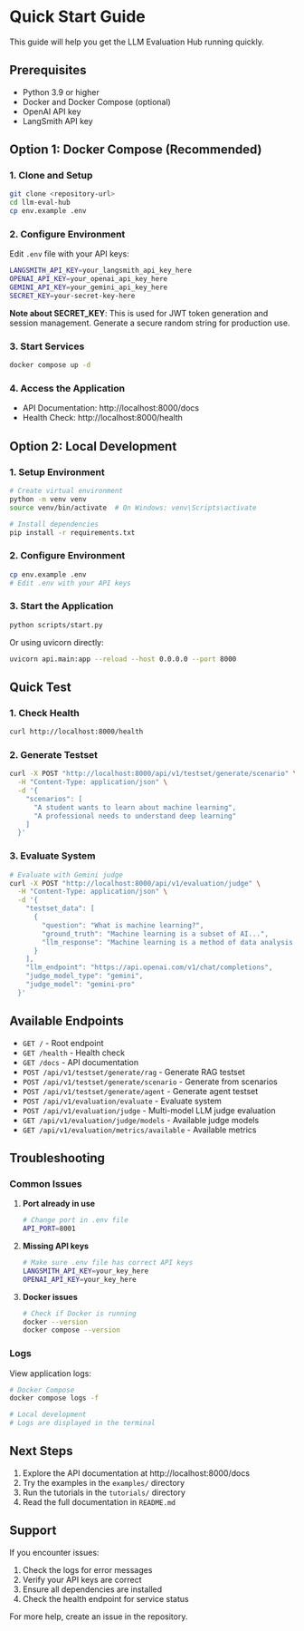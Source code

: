 # Quick Start Guide

This guide will help you get the LLM Evaluation Hub running quickly.

## Prerequisites

- Python 3.9 or higher
- Docker and Docker Compose (optional)
- OpenAI API key
- LangSmith API key

## Option 1: Docker Compose (Recommended)

### 1. Clone and Setup

```bash
git clone <repository-url>
cd llm-eval-hub
cp env.example .env
```

### 2. Configure Environment

Edit `.env` file with your API keys:

```bash
LANGSMITH_API_KEY=your_langsmith_api_key_here
OPENAI_API_KEY=your_openai_api_key_here
GEMINI_API_KEY=your_gemini_api_key_here
SECRET_KEY=your-secret-key-here
```

**Note about SECRET_KEY**: This is used for JWT token generation and session management. Generate a secure random string for production use.

### 3. Start Services

```bash
docker compose up -d
```

### 4. Access the Application

- API Documentation: http://localhost:8000/docs
- Health Check: http://localhost:8000/health

## Option 2: Local Development

### 1. Setup Environment

```bash
# Create virtual environment
python -m venv venv
source venv/bin/activate  # On Windows: venv\Scripts\activate

# Install dependencies
pip install -r requirements.txt
```

### 2. Configure Environment

```bash
cp env.example .env
# Edit .env with your API keys
```

### 3. Start the Application

```bash
python scripts/start.py
```

Or using uvicorn directly:

```bash
uvicorn api.main:app --reload --host 0.0.0.0 --port 8000
```

## Quick Test

### 1. Check Health

```bash
curl http://localhost:8000/health
```

### 2. Generate Testset

```bash
curl -X POST "http://localhost:8000/api/v1/testset/generate/scenario" \
  -H "Content-Type: application/json" \
  -d '{
    "scenarios": [
      "A student wants to learn about machine learning",
      "A professional needs to understand deep learning"
    ]
  }'
```

### 3. Evaluate System

```bash
# Evaluate with Gemini judge
curl -X POST "http://localhost:8000/api/v1/evaluation/judge" \
  -H "Content-Type: application/json" \
  -d '{
    "testset_data": [
      {
        "question": "What is machine learning?",
        "ground_truth": "Machine learning is a subset of AI...",
        "llm_response": "Machine learning is a method of data analysis..."
      }
    ],
    "llm_endpoint": "https://api.openai.com/v1/chat/completions",
    "judge_model_type": "gemini",
    "judge_model": "gemini-pro"
  }'
```

## Available Endpoints

- `GET /` - Root endpoint
- `GET /health` - Health check
- `GET /docs` - API documentation
- `POST /api/v1/testset/generate/rag` - Generate RAG testset
- `POST /api/v1/testset/generate/scenario` - Generate from scenarios
- `POST /api/v1/testset/generate/agent` - Generate agent testset
- `POST /api/v1/evaluation/evaluate` - Evaluate system
- `POST /api/v1/evaluation/judge` - Multi-model LLM judge evaluation
- `GET /api/v1/evaluation/judge/models` - Available judge models
- `GET /api/v1/evaluation/metrics/available` - Available metrics

## Troubleshooting

### Common Issues

1. **Port already in use**
   ```bash
   # Change port in .env file
   API_PORT=8001
   ```

2. **Missing API keys**
   ```bash
   # Make sure .env file has correct API keys
   LANGSMITH_API_KEY=your_key_here
   OPENAI_API_KEY=your_key_here
   ```

3. **Docker issues**
   ```bash
   # Check if Docker is running
   docker --version
   docker compose --version
   ```

### Logs

View application logs:

```bash
# Docker Compose
docker compose logs -f

# Local development
# Logs are displayed in the terminal
```

## Next Steps

1. Explore the API documentation at http://localhost:8000/docs
2. Try the examples in the `examples/` directory
3. Run the tutorials in the `tutorials/` directory
4. Read the full documentation in `README.md`

## Support

If you encounter issues:

1. Check the logs for error messages
2. Verify your API keys are correct
3. Ensure all dependencies are installed
4. Check the health endpoint for service status

For more help, create an issue in the repository.

